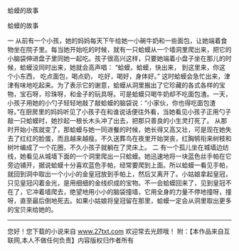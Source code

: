 蛤蟆的故事

蛤蟆的故事 

一 
从前有一个小孩，她的妈妈每天下午给她一小碗牛奶和一些面包，让她端着食物坐在院子里。每当她开始吃的时候，就有一只蛤蟆从一个墙洞里爬出来，把它的小脑袋伸进盘子里同她一起吃。孩子很高兴这样，只要她端着小盘子坐在那儿的时候，蛤蟆没同时出来，她就会高声唱： 
“蛤蟆，蛤蟆，快出来， 
到这里来，你这个小东西， 
吃点面包，喝点奶， 
吃好，喝好，身体好。” 
这时蛤蟆会急忙出来，津津有味地吃起来。为了表示它的谢意，蛤蟆从洞里搬出了它珍藏的各式各样的宝物，宝石呀，珍珠呀，和金子的玩具呀。可是蛤蟆只喝牛奶却不吃面包渣。一天，小孩子用她的小勺子轻轻地敲了敲蛤蟆的脑袋说：“小家伙，你也得吃面包渣呀。”在厨房里的妈妈听见了小孩子在和谁说话便往外看，当她看见小孩子正用勺子敲一只蛤蟆时，她抄起一根长木头冲了出去，把那只善良的小生灵打死了。 
从那时开始小孩就变了，那蛤蟆与她一同进餐的时候，她长得又高又壮，可是现在她失去了红红的脸蛋，而且越来越瘦。不久送葬鸟在夜里开始哭丧，红胸鸲衔来树枝和树叶编成了一个花圈，不久小孩子就躺在了灵床上。 
二 
有一个孤儿坐在城墙边纺线，她看见从城墙下面的一个洞里爬出一只蛤蟆。她迅速地将一块蓝色丝手帕在它旁边铺开，据说蛤蟆十分喜欢蓝色手帕，经常要爬到上面。所以蛤蟆一看见手帕，就回到洞中取出一个小小的金皇冠放到手帕上，然后又离开了。小姑娘拿起皇冠，只见皇冠闪着金光，是用细细的金线织成的宝物。不一会蛤蟆回来了，见到皇冠不在了，它冲着墙爬去，绝望地用小小的脑袋撞墙，它用全身的力量不停地撞呀，撞呀，直至最后倒地死去。如果小姑娘将皇冠留在那里，蛤蟆一定会从洞里取出更多的宝贝来给她的。 

                  
--------------------
您好！您下载的小说来自 www.27txt.com 欢迎常去光顾哦！
附：【本作品来自互联网,本人不做任何负责】内容版权归作者所有